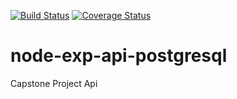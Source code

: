 [![Build Status](https://travis-ci.com/Obinnajude/node_exp_api_postgresql.svg?branch=master)](https://travis-ci.com/Obinnajude/node_exp_api_postgresql)
[![Coverage Status](https://coveralls.io/repos/github/Obinnajude/backendcapstone/badge.svg?branch=master)](https://coveralls.io/github/Obinnajude/backendcapstone?branch=master)
# node-exp-api-postgresql
Capstone Project Api 
